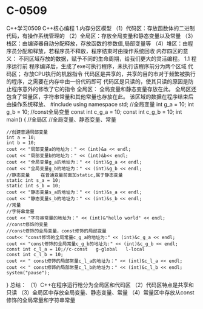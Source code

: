 # C-0509
C++学习0509
C++核心编程
1.内存分区模型
（1）代码区：存放函数体的二进制代码，有操作系统管理的
（2）全局区：存放全局变量和静态变量以及常量
（3）栈区：由编译器自动分配释放，存放函数的参数值,局部变量等
（4）堆区：由程序员分配和释放，若程序员不释放，程序结束时由操作系统回收
内存四区的意义：
不同区域存放的数据，赋予不同的生命周期，给我们更大的灵活编程。
1.1
 程序运行前
 程序编译后，生成了exe可执行程序，未执行该程序前分为两个区域
 代码区；
     存放CPU执行的机器指令
     代码区是共享的，共享的目的市对于频繁被执行的程序，之需要在内存中由一份代码即可
     代码区是只读的，使其只读的原因是防止程序意外的修改了它的指令
 全局区：
     全局变量和静态变量存放在此。
     全局区还包含了常量区，字符串常量和其他常量也存放在此。
     该区域的数据在程序结束后由操作系统释放、
     #include<iostream>
using namespace std;
//全局变量
int g_a = 10;
int g_b = 10;
//const全局变量
const int c_g_a = 10;
const int c_g_b = 10;
int main()
{
	//全局区
	//全局变量、静态变量、常量

	//创建普通局部变量
	int a = 10;
	int b = 10;
	cout << "局部变量a的地址为：" << (int)&a << endl;
	cout << "局部变量b的地址为：" << (int)&b<< endl;
	cout << "全局变量g_a的地址为：" << (int)&g_a << endl;
	cout << "全局变量g_b的地址为：" << (int)&g_b << endl;
	//静态变量    在普通变量前面加static,属于静态变量
	static int s_a = 10;
	static int s_b = 10;
	cout << "静态变量s_a的地址为：" << (int)&s_a << endl;
	cout << "静态变量s_b的地址为：" << (int)&s_b << endl;
	//常量
	//字符串常量
	cout << "字符串常量的地址为：" << (int)&"hello world" << endl;
	//const修饰的变量
	//const修饰的全局变量，const修饰的局部变量
	cout<< "const修饰的全局常量c_g_a的地址为:" << (int)&c_g_a << endl;
	cout << "const修饰的全局常量c_g_b的地址为:" << (int)&c_g_b << endl;
	const int c_l_a = 10;//c-const   g-global   l-local
	const int c_l_b = 10;
	cout << " const修饰的局部常量c_l_a的地址为：" << (int)&c_l_a << endl;
	cout << " const修饰的局部常量c_l_b的地址为：" << (int)&c_l_b << endl;
	system("pause");
}
     总结：
  （1）C++在程序运行枪分为全局区和代码区
  （2）代码区特点是共享和只读
  （3）全局区中存放全局变量、静态变量、常量
  （4）常量区中存放从const修饰的全局常量和字符串常量
